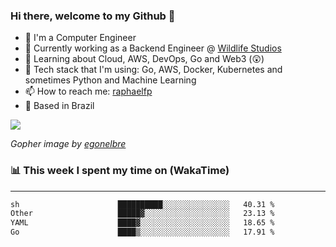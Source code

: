 ### Hi there, welcome to my Github 👋

- 📖 I'm a Computer Engineer
- 🔭 Currently working as a Backend Engineer @ [Wildlife Studios](https://wildlifestudios.com/)
- 🌱 Learning about Cloud, AWS, DevOps, Go and Web3 (😲)
- 🚀 Tech stack that I'm using: Go, AWS, Docker, Kubernetes and sometimes Python and Machine Learning
- 📫 How to reach me: [raphaelfp](https://linkedin.com/in/raphaelfp)
- 🏡 Based in Brazil

![](https://github.com/raphaelfp/gophers/blob/master/.thumb/animation/morning-coffee-3x.gif)

*Gopher image by [egonelbre](https://github.com/egonelbre/)*

### 📊 This week I spent my time on (WakaTime)

---

<!--START_SECTION:waka-->

```txt
sh                      ██████████░░░░░░░░░░░░░░░   40.31 %
Other                   █████▓░░░░░░░░░░░░░░░░░░░   23.13 %
YAML                    ████▓░░░░░░░░░░░░░░░░░░░░   18.65 %
Go                      ████▒░░░░░░░░░░░░░░░░░░░░   17.91 %
```

<!--END_SECTION:waka-->
